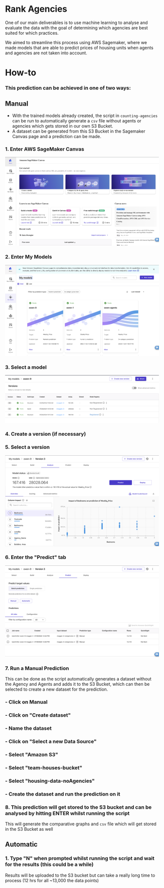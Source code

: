 # Rank Agencies

One of our main deliverables is to use machine learning to analyse and evaluate the data with
the goal of determining which agencies are best suited for which practices.

We aimed to streamline this process using AWS Sagemaker, where we made models that are able to
predict prices of housing units when agents and agencies are not taken into account.

# How-to

### This prediction can be achieved in one of two ways:

## Manual

- With the trained models already created, the script in `counting-agencies` can be run to
  automatically generate a `csv` file without agents or agencies which gets stored in our
  own S3 Bucket.
- A dataset can be generated from this S3 Bucket in the Sagemaker Canvas page and a prediction
  can be made.

### 1. Enter AWS SageMaker Canvas

![sagemaker.png](../readme_imgs/sagemaker.png)

### 2. Enter My Models

![sagemakerModels.png](../readme_imgs/sagemaker_models.png)

### 3. Select a model

![sagemaker_model.png](../readme_imgs/sagemaker_model.png)

### 4. Create a version (if necessary)

### 5. Select a version

![sagemaker_version.png](../readme_imgs/sagemaker_version.png)

### 6. Enter the "Predict" tab

![sagemaker_predict.png](../readme_imgs/sagemaker_predict.png)

### 7. Run a Manual Prediction

This can be done as the script automatically generates a dataset without the Agency and Agents
and adds it to the S3 Bucket, which can then be selected to create a new dataset for the prediction.

### - Click on Manual

### - Click on "Create dataset"

### - Name the dataset

### - Click on "Select a new Data Source"

### - Select "Amazon S3"

### - Select "team-houses-bucket"

### - Select "housing-data-noAgencies"

### - Create the dataset and run the prediction on it

### 8. This prediction will get stored to the S3 bucket and can be analysed by hitting ENTER whilst running the script

This will generate the comparative graphs and `csv` file which will get stored in the S3 Bucket as
well

## Automatic

### 1. Type "N" when prompted whilst running the script and wait for the results (this could be a while)

Results will be uploaded to the S3 bucket but can take a really long time to process (12 hrs for
all ~13,000 the data points)